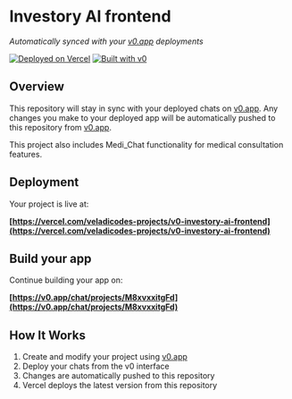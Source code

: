 # Investory AI frontend

*Automatically synced with your [v0.app](https://v0.app) deployments*

[![Deployed on Vercel](https://img.shields.io/badge/Deployed%20on-Vercel-black?style=for-the-badge&logo=vercel)](https://vercel.com/veladicodes-projects/v0-investory-ai-frontend)
[![Built with v0](https://img.shields.io/badge/Built%20with-v0.app-black?style=for-the-badge)](https://v0.app/chat/projects/M8xvxxitgFd)

## Overview

This repository will stay in sync with your deployed chats on [v0.app](https://v0.app).
Any changes you make to your deployed app will be automatically pushed to this repository from [v0.app](https://v0.app).

This project also includes Medi_Chat functionality for medical consultation features.

## Deployment

Your project is live at:

**[https://vercel.com/veladicodes-projects/v0-investory-ai-frontend](https://vercel.com/veladicodes-projects/v0-investory-ai-frontend)**

## Build your app

Continue building your app on:

**[https://v0.app/chat/projects/M8xvxxitgFd](https://v0.app/chat/projects/M8xvxxitgFd)**

## How It Works

1. Create and modify your project using [v0.app](https://v0.app)
2. Deploy your chats from the v0 interface
3. Changes are automatically pushed to this repository
4. Vercel deploys the latest version from this repository

